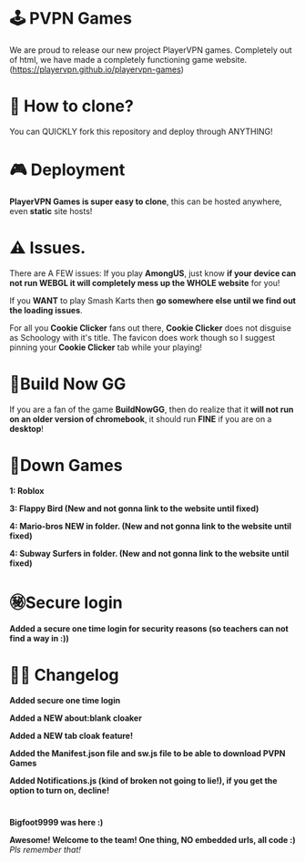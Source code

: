 # 🕹️ PVPN Games
We are proud to release our new project PlayerVPN games. Completely out of html, we have made a completely functioning game website.
(https://playervpn.github.io/playervpn-games)

# 🚀 How to clone?
You can QUICKLY fork this repository and deploy through ANYTHING!

# 🎮 Deployment
**PlayerVPN Games is super easy to clone**, this can be hosted anywhere, even **static** site hosts!

# ⚠️ Issues.
There are A FEW issues:
If you play **AmongUS**, just know **if your device can not run WEBGL it will completely mess up the WHOLE website** for you!


If you **WANT** to play Smash Karts then **go somewhere else until we find out the loading issues**.


For all you **Cookie Clicker** fans out there, **Cookie Clicker** does not disguise as Schoology with it's title. The favicon does work though so I suggest pinning your **Cookie Clicker** tab while your playing!

# 🧱Build Now GG
If you are a fan of the game **BuildNowGG**, then do realize that it **will not run on an older version of chromebook**, it should run **FINE** if you are on a **desktop**!

# 🔻Down Games
**1: Roblox**

**3: Flappy Bird (New and not gonna link to the website until fixed)**

**4: Mario-bros NEW in folder. (New and not gonna link to the website until fixed)**

**4: Subway Surfers in folder. (New and not gonna link to the website until fixed)**

# ㊙️Secure login
**Added a secure one time login for security reasons (so teachers can not find a way in :))**

# 👨‍💻 Changelog
**Added secure one time login** 

**Added a NEW about:blank cloaker**

**Added a NEW tab cloak feature!**

**Added the Manifest.json file and sw.js file to be able to download PVPN Games**

**Added Notifications.js (kind of broken not going to lie!), if you get the option to turn on, decline!**



#
**Bigfoot9999 was here :)**

**Awesome! Welcome to the team! One thing, NO embedded urls, all code :)**
*Pls remember that!*
